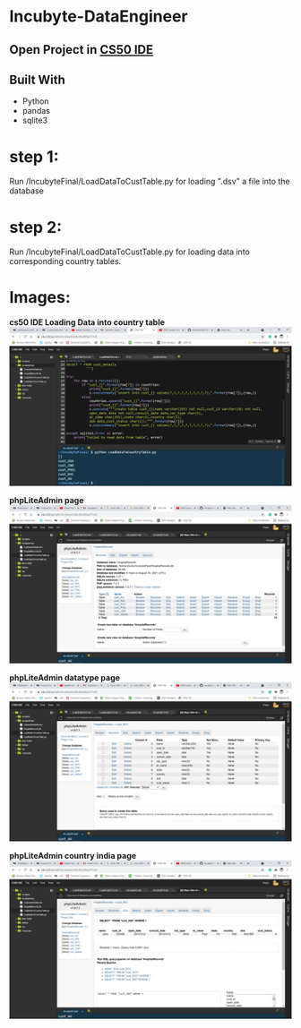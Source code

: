 # Incubyte-DataEngineer

## Open Project in [CS50 IDE](https://ide.cs50.io/)

## Built With

- Python
- pandas
- sqlite3

# step 1:
Run /IncubyteFinal/LoadDataToCustTable.py for loading ".dsv" a file into the database
# step 2:
Run /IncubyteFinal/LoadDataToCustTable.py for loading data into corresponding country tables.

# Images:
**cs50 IDE Loading Data into country table**
![cs50 IDE](IncubyteFinal/Images/LoadingDataCountryTable.png)

**phpLiteAdmin page**
![phpLiteAdmin](IncubyteFinal/Images/phpLiteAdmin.png)

**phpLiteAdmin datatype page**
![phpLiteAdmin](IncubyteFinal/Images/phpLiteAdmin-countryTableDataTypes.png)

**phpLiteAdmin country india page**
![phpLiteAdmin](IncubyteFinal/Images/phpLiteAdmin-cust_IND.png)


